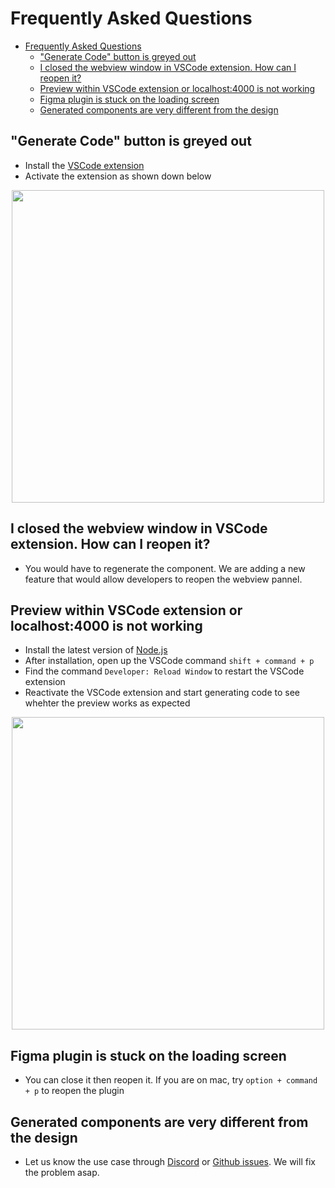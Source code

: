 # Frequently Asked Questions

- [Frequently Asked Questions](#frequently-asked-questions)
  - ["Generate Code" button is greyed out](#generate-code-button-is-greyed-out)
  - [I closed the webview window in VSCode extension. How can I reopen it?](#i-closed-the-webview-window-in-vscode-extension-how-can-i-reopen-it)
  - [Preview within VSCode extension or localhost:4000 is not working](#preview-within-vscode-extension-or-localhost4000-is-not-working)
  - [Figma plugin is stuck on the loading screen](#figma-plugin-is-stuck-on-the-loading-screen)
  - [Generated components are very different from the design](#generated-components-are-very-different-from-the-design)

## "Generate Code" button is greyed out

- Install the [VSCode extension](https://marketplace.visualstudio.com/items?itemName=Bricks.d2c-vscode)
- Activate the extension as shown down below
<p align="center">
<img src="../assets/vscode-extension-activation.gif" width="500" />
</p>

## I closed the webview window in VSCode extension. How can I reopen it?

- You would have to regenerate the component. We are adding a new feature that would allow developers to reopen the webview pannel.

## Preview within VSCode extension or localhost:4000 is not working

- Install the latest version of [Node.js](https://nodejs.org/en)
- After installation, open up the VSCode command `shift + command + p`
- Find the command `Developer: Reload Window` to restart the VSCode extension
- Reactivate the VSCode extension and start generating code to see whehter the preview works as expected
<p align="center">
<img src="../assets/vscode-extension-reload-window.gif" width="500" />
</p>

## Figma plugin is stuck on the loading screen

- You can close it then reopen it. If you are on mac, try `option + command + p` to reopen the plugin

## Generated components are very different from the design

- Let us know the use case through [Discord](https://discord.gg/NM6aeBeqCD) or [Github issues](https://github.com/bricks-cloud/bricks/issues). We will fix the problem asap.
